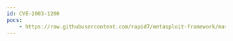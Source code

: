 ```yaml
---
id: CVE-2003-1200
pocs:
    - https://raw.githubusercontent.com/rapid7/metasploit-framework/master/modules/exploits/windows/http/mdaemon_worldclient_form2raw.rb
---
```

